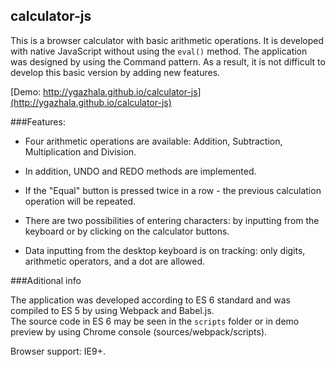 ## calculator-js

This is a browser calculator with basic arithmetic operations. It is developed with native JavaScript without using the `eval()` method. The application was designed by using the Command pattern. As a result, it is not difficult to develop this basic version by adding new features.

[Demo: http://ygazhala.github.io/calculator-js](http://ygazhala.github.io/calculator-js)

###Features:

- Four arithmetic operations are available: Addition, Subtraction, Multiplication and Division. 

- In addition, UNDO and REDO methods are implemented.

- If the "Equal" button is pressed twice in a row - the previous calculation operation will be repeated.

- There are two possibilities of entering characters: by inputting from the keyboard or by clicking on the calculator buttons.

- Data inputting from the desktop keyboard is on tracking: only digits, arithmetic operators, and a dot are allowed.

###Aditional info

The application was developed according to ES 6 standard and was compiled to ES 5 by using Webpack and Babel.js.  
The source code in ES 6 may be seen in the `scripts` folder or in demo preview by using Chrome console (sources/webpack/scripts).

Browser support: IE9+.
